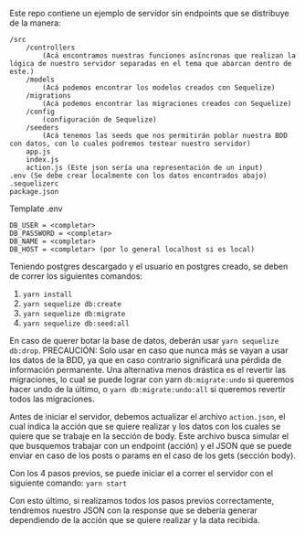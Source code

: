 Este repo contiene un ejemplo de servidor sin endpoints que se distribuye de la manera:
```
/src
    /controllers
        (Acá encontramos nuestras funciones asíncronas que realizan la lógica de nuestro servidor separadas en el tema que abarcan dentro de este.)
    /models
        (Acá podemos encontrar los modelos creados con Sequelize)
    /migrations
        (Acá podemos encontrar las migraciones creados con Sequelize)
    /config 
        (configuración de Sequelize)
    /seeders
        (Acá tenemos las seeds que nos permitirán poblar nuestra BDD con datos, con lo cuales podremos testear nuestro servidor)
    app.js
    index.js
    action.js (Este json sería una representación de un input)
.env (Se debe crear localmente con los datos encontrados abajo)
.sequelizerc
package.json
```
Template .env  
```
DB_USER = <completar>
DB_PASSWORD = <completar>
DB_NAME = <completar>
DB_HOST = <completar> (por lo general localhost si es local)
```

Teniendo postgres descargado y el usuario en postgres creado, se deben de correr los siguientes comandos:

1. ```yarn install```
2. ```yarn sequelize db:create```
3. ```yarn sequelize db:migrate```
4. ```yarn sequelize db:seed:all```

En caso de querer botar la base de datos, deberán usar ```yarn sequelize db:drop```.
PRECAUCIÓN: Solo usar en caso que nunca más se vayan a usar los datos de la BDD, ya que en caso contrario significará una pérdida de información permanente.
Una alternativa menos drástica es el revertir las migraciones, lo cual se puede lograr con yarn ```db:migrate:undo``` si queremos hacer undo de la último, o ```yarn db:migrate:undo:all``` si queremos revertir todos las migraciones.




Antes de iniciar el servidor, debemos actualizar el archivo ```action.json```, el cual indica la acción que se quiere realizar y los datos con los cuales se quiere que se trabaje en la sección de body. Este archivo busca simular el que busquemos trabajar con un endpoint (acción) y el JSON que se puede enviar en caso de los posts o params en el caso de los gets (sección body).


Con los 4 pasos previos, se puede iniciar el a correr el servidor con el siguiente comando:
```yarn start```

Con esto último, si realizamos todos los pasos previos correctamente, tendremos nuestro JSON con la response que se debería generar dependiendo de la acción que se quiere realizar y la data recibida. 
